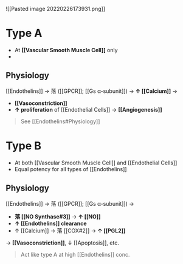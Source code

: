![[Pasted image 20220226173931.png]]

# Type A
- At **[[Vascular Smooth Muscle Cell]]** only
- 

## Physiology
[[Endothelins]] → 落 ([[GPCR]]; [[Gs α-subunit]]) → **↑ [[Calcium]]** → 
- **[[Vasoconstriction]]**
- **↑ proliferation** of [[Endothelial Cells]] → **[[Angiogenesis]]**

> See [[Endothelins#Physiology]]

# Type B
- At both [[Vascular Smooth Muscle Cell]] and [[Endothelial Cells]]
- Equal potency for all types of [[Endothelins]]

## Physiology
[[Endothelins]] → 落 ([[GPCR]]; [[Gs α-subunit]]) → 
- **落 [[NO Synthase#3]]** → **↑ [[NO]]**
- **↑ [[Endothelins]] clearance**
- ↑ [[Calcium]] → 落 [[COX#2]] → **↑ [[PGL2]]**

→ **[[Vasoconstriction]]**, ↓ [[Apoptosis]], etc.

> Act like type A at high [[Endothelins]] conc.